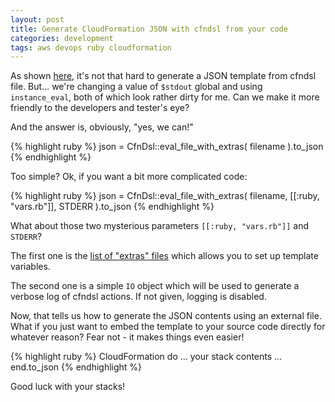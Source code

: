 ```yaml
---
layout: post
title: Generate CloudFormation JSON with cfndsl from your code
categories: development
tags: aws devops ruby cloudformation
---
```


As shown
[here](https://coderwall.com/p/sxtlzw/create-an-aws-stack-with-cfndsl),
it's not that hard to generate a JSON template from cfndsl
file. But... we're changing a value of ```$stdout``` global and using
```instance_eval```, both of which look rather dirty for me.  Can we
make it more friendly to the developers and tester's eye?

And the answer is, obviously, "yes, we can!"

{% highlight ruby %}
json = CfnDsl::eval_file_with_extras(
  filename
).to_json
{% endhighlight %}

Too simple? Ok, if you want a bit more complicated code:

{% highlight ruby %}
json = CfnDsl::eval_file_with_extras(
  filename,
  [[:ruby, "vars.rb"]],
  STDERR
).to_json
{% endhighlight %}

What about those two mysterious parameters ```[[:ruby, "vars.rb"]]```
and ```STDERR```?

The first one is the [list of "extras" files](https://github.com/stevenjack/cfndsl/blob/988b03f37ca85361d881ec75ab28e55dd2d88dc9/lib/cfndsl.rb) which allows you to
set up template variables.

The  second one  is a  simple ```IO```  object which  will be  used to
generate a  verbose log of cfndsl  actions.  If not given,  logging is
disabled.

Now, that tells us how to generate the JSON contents using an external
file.  What if you just want to embed the template to your source code
directly for whatever reason?  Fear not - it makes things even easier!

{% highlight ruby %}
CloudFormation do
  ... your stack contents ...
end.to_json
{% endhighlight %}

Good luck with your stacks!
